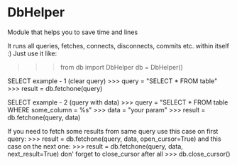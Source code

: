 # DbHelper
Module that helps you to save time and lines

It runs all queries, fetches, connects, disconnects, commits etc. within itself :)
Just use it like:

   >>> from db import DbHelper
   >>> db = DbHelper()

  SELECT example - 1 (clear query)
      >>> query = "SELECT * FROM table"
      >>> result = db.fetchone(query)

  SELECT example - 2 (query with data)
      >>> query = "SELECT * FROM table WHERE some_column = %s"
      >>> data = "your param"
      >>> result = db.fetchone(query, data)

  If you need to fetch some results from same query
  use this case on first query:
      >>> result = db.fetchone(query, data, open_cursor=True)
  and this case on the next one:
      >>> result = db.fetchone(query, data, next_result=True)
  don' forget to close_cursor after all
      >>> db.close_cursor()
